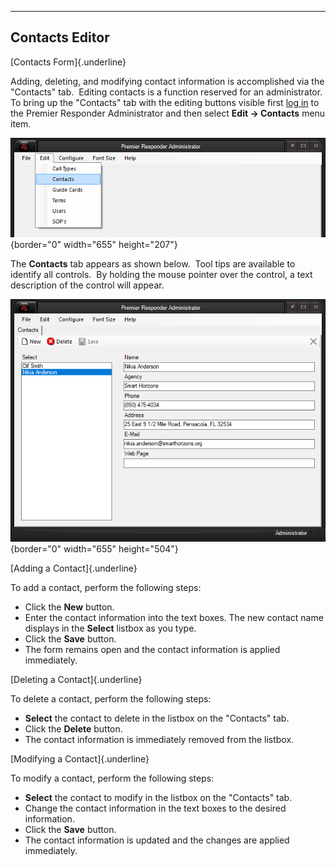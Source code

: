   ---------------------
  **Contacts Editor**
  ---------------------

[Contacts Form]{.underline}

Adding, deleting, and modifying contact information is accomplished via
the "Contacts" tab.  Editing contacts is a function reserved for an
administrator.  To bring up the "Contacts" tab with the editing buttons
visible first [log in](Logging%20In.htm) to the Premier Responder
Administrator and then select **Edit -\> Contacts** menu item.

![](Contacts%20Editor_files/image001.png){border="0" width="655"
height="207"}

The **Contacts** tab appears as shown below.  Tool tips are available to
identify all controls.  By holding the mouse pointer over the control, a
text description of the control will appear.

![](Contacts%20Editor_files/image002.png){border="0" width="655"
height="504"}

[Adding a Contact]{.underline}

To add a contact, perform the following steps:

-   Click the **New** button.
-   Enter the contact information into the text boxes. The new contact
    name displays in the **Select** listbox as you type.
-   Click the **Save** button.
-   The form remains open and the contact information is applied
    immediately.

[Deleting a Contact]{.underline}

To delete a contact, perform the following steps:

-   **Select** the contact to delete in the listbox on the "Contacts"
    tab.
-   Click the **Delete** button.
-   The contact information is immediately removed from the listbox.

[Modifying a Contact]{.underline}

To modify a contact, perform the following steps:

-   **Select** the contact to modify in the listbox on the "Contacts"
    tab.
-   Change the contact information in the text boxes to the desired
    information.
-   Click the **Save** button.
-   The contact information is updated and the changes are applied
    immediately.

